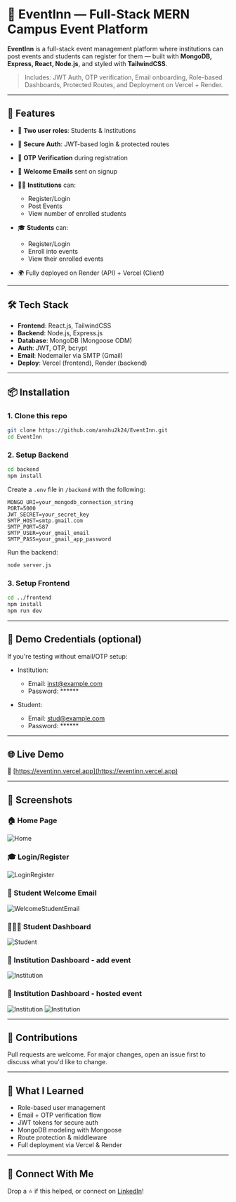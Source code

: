 # 🎉 EventInn — Full-Stack MERN Campus Event Platform

**EventInn** is a full-stack event management platform where institutions can post events and students can register for them — built with **MongoDB, Express, React, Node.js**, and styled with **TailwindCSS**.

> Includes: JWT Auth, OTP verification, Email onboarding, Role-based Dashboards, Protected Routes, and Deployment on Vercel + Render.

---

## 🚀 Features

* 👥 **Two user roles**: Students & Institutions
* 🔐 **Secure Auth**: JWT-based login & protected routes
* 🔄 **OTP Verification** during registration
* 📩 **Welcome Emails** sent on signup
* 🧑‍🏫 **Institutions** can:

  * Register/Login
  * Post Events
  * View number of enrolled students
* 🎓 **Students** can:

  * Register/Login
  * Enroll into events
  * View their enrolled events
* 🌍 Fully deployed on Render (API) + Vercel (Client)

---

## 🛠️ Tech Stack

* **Frontend**: React.js, TailwindCSS
* **Backend**: Node.js, Express.js
* **Database**: MongoDB (Mongoose ODM)
* **Auth**: JWT, OTP, bcrypt
* **Email**: Nodemailer via SMTP (Gmail)
* **Deploy**: Vercel (frontend), Render (backend)

---

## 📦 Installation

### 1. Clone this repo

```bash
git clone https://github.com/anshu2k24/EventInn.git
cd EventInn
```

### 2. Setup Backend

```bash
cd backend
npm install
```

Create a `.env` file in `/backend` with the following:

```
MONGO_URI=your_mongodb_connection_string
PORT=5000
JWT_SECRET=your_secret_key
SMTP_HOST=smtp.gmail.com
SMTP_PORT=587
SMTP_USER=your_gmail_email
SMTP_PASS=your_gmail_app_password
```

Run the backend:

```bash
node server.js
```

### 3. Setup Frontend

```bash
cd ../frontend
npm install
npm run dev
```

---

## 🔑 Demo Credentials (optional)

If you're testing without email/OTP setup:

* Institution:

  * Email: [inst@example.com](mailto:inst@example.com)
  * Password: \*\*\*\*\*\*

* Student:

  * Email: [stud@example.com](mailto:stud@example.com)
  * Password: \*\*\*\*\*\*

---

## 🌐 Live Demo

🔗 [https://eventinn.vercel.app](https://eventinn.vercel.app)

---

## 📸 Screenshots

### 🏠 Home Page
![Home](https://github.com/user-attachments/assets/654fedee-f15d-4ae7-9929-1fcb64caf088)

### 🎓 Login/Register
![LoginRegister](https://github.com/user-attachments/assets/54da70a1-d56b-4734-bec5-a6c4cf2ca794)

### 📩 Student Welcome Email
![WelcomeStudentEmail](https://github.com/user-attachments/assets/c6f9c68c-3f1e-4ff5-b105-dc64658d54c4)

### 🧑🏻‍🎓 Student Dashboard
![Student](https://github.com/user-attachments/assets/05fb510d-f2f1-4b52-ac71-28a7a9a65bcd)

### 🏫 Institution Dashboard - add event
![Institution](https://github.com/user-attachments/assets/2946437c-c339-4b36-8e05-b136d28a4ca6)

### 🏫 Institution Dashboard - hosted event
![Institution](https://github.com/user-attachments/assets/8726eae7-a77a-4222-9508-711fcb27bbb7)
![Institution](https://github.com/user-attachments/assets/52139160-86f4-423c-9161-bc7c1e29be41)

---

## 🤝 Contributions

Pull requests are welcome.
For major changes, open an issue first to discuss what you'd like to change.

---

## 🧠 What I Learned

* Role-based user management
* Email + OTP verification flow
* JWT tokens for secure auth
* MongoDB modeling with Mongoose
* Route protection & middleware
* Full deployment via Vercel & Render

---

## 👋 Connect With Me

Drop a ⭐ if this helped, or connect on [LinkedIn](https://www.linkedin.com/in/anshuman-pati-5575bb34a/)!
